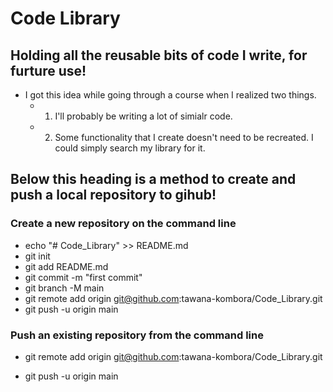 # Code Library
## Holding all the reusable bits of code I write, for furture use!

- I got this idea while going through a course when I realized two things.
  - 1. I'll probably be writing a lot of simialr code.
  - 2. Some functionality that I create doesn't need to be recreated. I could simply search my library for it.

## Below this heading is a method to create and push a local repository to gihub!
### Create a new repository on the command line
 
- echo "# Code_Library" >> README.md
- git init
- git add README.md
- git commit -m "first commit"
- git branch -M main
- git remote add origin git@github.com:tawana-kombora/Code_Library.git
- git push -u origin main
 
### Push an existing repository from the command line
 
- git remote add origin git@github.com:tawana-kombora/Code_Library.git
<!-- optional (use if you don't have a default <git config --global init.defaultBranch main>):
 git branch -M main --> 
- git push -u origin main